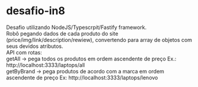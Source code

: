 # desafio-in8

Desafio utilizando NodeJS/Typescrpit/Fastify framework.  
Robô pegando dados de cada produto do site (price/img/link/description/rewiew), convertendo para array de objetos com seus devidos atributos.  
API com rotas:    
              getAll -> pega todos os produtos em ordem ascendente de preço Ex.: http://localhost:3333/laptops/all  
              getByBrand -> pega produtos de acordo com a marca em ordem ascendente de preço Ex: http://localhost:3333/laptops/lenovo  
